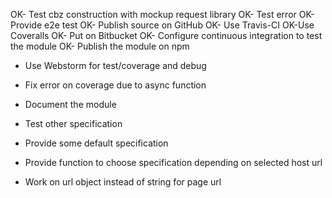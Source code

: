 OK- Test cbz construction with mockup request library
OK- Test error
OK- Provide e2e test
OK- Publish source on GitHub
OK- Use Travis-CI
OK-Use Coveralls
OK- Put on Bitbucket
OK- Configure continuous integration to test the module
OK- Publish the module on npm


- Use Webstorm for test/coverage and debug

- Fix error on coverage due to async function
- Document the module


- Test other specification
- Provide some default specification
- Provide function to choose specification depending on selected host url
- Work on url object instead of string for page url
